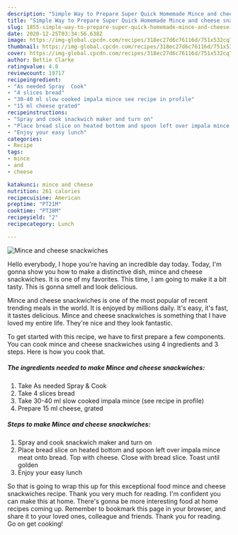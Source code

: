 ```yaml
---
description: "Simple Way to Prepare Super Quick Homemade Mince and cheese snackwiches"
title: "Simple Way to Prepare Super Quick Homemade Mince and cheese snackwiches"
slug: 1855-simple-way-to-prepare-super-quick-homemade-mince-and-cheese-snackwiches
date: 2020-12-25T03:34:56.638Z
image: https://img-global.cpcdn.com/recipes/318ec27d6c76116d/751x532cq70/mince-and-cheese-snackwiches-recipe-main-photo.jpg
thumbnail: https://img-global.cpcdn.com/recipes/318ec27d6c76116d/751x532cq70/mince-and-cheese-snackwiches-recipe-main-photo.jpg
cover: https://img-global.cpcdn.com/recipes/318ec27d6c76116d/751x532cq70/mince-and-cheese-snackwiches-recipe-main-photo.jpg
author: Bettie Clarke
ratingvalue: 4.8
reviewcount: 19717
recipeingredient:
- "As needed Spray  Cook"
- "4 slices bread"
- "30-40 ml slow cooked impala mince see recipe in profile"
- "15 ml cheese grated"
recipeinstructions:
- "Spray and cook snackwich maker and turn on"
- "Place bread slice on heated bottom and spoon left over impala mince meat onto bread. Top with cheese. Close with bread slice. Toast until golden"
- "Enjoy your easy lunch"
categories:
- Recipe
tags:
- mince
- and
- cheese

katakunci: mince and cheese 
nutrition: 261 calories
recipecuisine: American
preptime: "PT21M"
cooktime: "PT38M"
recipeyield: "2"
recipecategory: Lunch

---
```



![Mince and cheese snackwiches](https://img-global.cpcdn.com/recipes/318ec27d6c76116d/751x532cq70/mince-and-cheese-snackwiches-recipe-main-photo.jpg)

Hello everybody, I hope you're having an incredible day today. Today, I'm gonna show you how to make a distinctive dish, mince and cheese snackwiches. It is one of my favorites. This time, I am going to make it a bit tasty. This is gonna smell and look delicious.



Mince and cheese snackwiches is one of the most popular of recent trending meals in the world. It is enjoyed by millions daily. It's easy, it's fast, it tastes delicious. Mince and cheese snackwiches is something that I have loved my entire life. They're nice and they look fantastic.


To get started with this recipe, we have to first prepare a few components. You can cook mince and cheese snackwiches using 4 ingredients and 3 steps. Here is how you cook that.

<!--inarticleads1-->

##### The ingredients needed to make Mince and cheese snackwiches:

1. Take As needed Spray &amp; Cook
1. Take 4 slices bread
1. Take 30-40 ml slow cooked impala mince (see recipe in profile)
1. Prepare 15 ml cheese, grated




<!--inarticleads2-->

##### Steps to make Mince and cheese snackwiches:

1. Spray and cook snackwich maker and turn on
1. Place bread slice on heated bottom and spoon left over impala mince meat onto bread. Top with cheese. Close with bread slice. Toast until golden
1. Enjoy your easy lunch




So that is going to wrap this up for this exceptional food mince and cheese snackwiches recipe. Thank you very much for reading. I'm confident you can make this at home. There's gonna be more interesting food at home recipes coming up. Remember to bookmark this page in your browser, and share it to your loved ones, colleague and friends. Thank you for reading. Go on get cooking!
